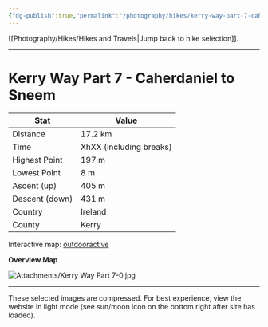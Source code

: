 ```yaml
---
{"dg-publish":true,"permalink":"/photography/hikes/kerry-way-part-7-caherdaniel-to-sneem/","hide":"true","updated":"2025-07-13T18:39:50.376+02:00"}
---
```


[[Photography/Hikes/Hikes and Travels\|Jump back to hike selection]].

---
# Kerry Way Part 7 - Caherdaniel to Sneem 
 
| Stat              | Value                                |
| ----------------- | ------------------------------------ |
| Distance          | 17.2 km                              |
| Time              | XhXX (including breaks)              |
| Highest Point     | 197 m                                |
| Lowest Point      | 8 m                                  |
| Ascent (up)       | 405 m                                |
| Descent (down)    | 431 m                                |
| Country           | Ireland                              |
| County            | Kerry                                |

Interactive map: [outdooractive](https://www.outdooractive.com/en/route/hiking-trail/southwest-ireland/kerry-way-part-7-caherdaniel-sneem/318380146/?share=%7E3ixekcpg%244osshysm)

**Overview Map**

![Attachments/Kerry Way Part 7-0.jpg](/img/user/Attachments/Kerry%20Way%20Part%207-0.jpg)

---
These selected images are compressed. For best experience, view the website in light mode (see sun/moon icon on the bottom right after site has loaded).